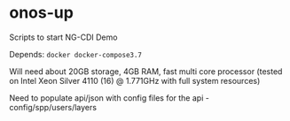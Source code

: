 # onos-up

Scripts to start NG-CDI Demo

Depends: `docker docker-compose3.7`

Will need about 20GB storage, 4GB RAM, fast multi core processor (tested on Intel Xeon Silver 4110 (16) @ 1.771GHz with full system resources)

Need to populate api/json with config files for the api - config/spp/users/layers

